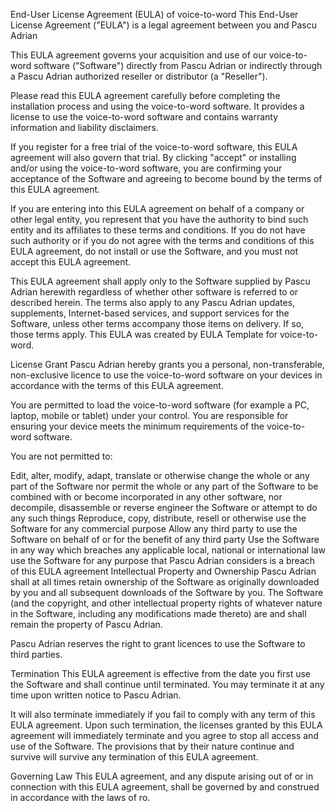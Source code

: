 End-User License Agreement (EULA) of voice-to-word
This End-User License Agreement ("EULA") is a legal agreement between you and Pascu Adrian

This EULA agreement governs your acquisition and use of our voice-to-word software ("Software") directly from Pascu Adrian or indirectly through a Pascu Adrian authorized reseller or distributor (a "Reseller").

Please read this EULA agreement carefully before completing the installation process and using the voice-to-word software. It provides a license to use the voice-to-word software and contains warranty information and liability disclaimers.

If you register for a free trial of the voice-to-word software, this EULA agreement will also govern that trial. By clicking "accept" or installing and/or using the voice-to-word software, you are confirming your acceptance of the Software and agreeing to become bound by the terms of this EULA agreement.

If you are entering into this EULA agreement on behalf of a company or other legal entity, you represent that you have the authority to bind such entity and its affiliates to these terms and conditions. If you do not have such authority or if you do not agree with the terms and conditions of this EULA agreement, do not install or use the Software, and you must not accept this EULA agreement.

This EULA agreement shall apply only to the Software supplied by Pascu Adrian herewith regardless of whether other software is referred to or described herein. The terms also apply to any Pascu Adrian updates, supplements, Internet-based services, and support services for the Software, unless other terms accompany those items on delivery. If so, those terms apply. This EULA was created by EULA Template for voice-to-word.

License Grant
Pascu Adrian hereby grants you a personal, non-transferable, non-exclusive licence to use the voice-to-word software on your devices in accordance with the terms of this EULA agreement.

You are permitted to load the voice-to-word software (for example a PC, laptop, mobile or tablet) under your control. You are responsible for ensuring your device meets the minimum requirements of the voice-to-word software.

You are not permitted to:

Edit, alter, modify, adapt, translate or otherwise change the whole or any part of the Software nor permit the whole or any part of the Software to be combined with or become incorporated in any other software, nor decompile, disassemble or reverse engineer the Software or attempt to do any such things
Reproduce, copy, distribute, resell or otherwise use the Software for any commercial purpose
Allow any third party to use the Software on behalf of or for the benefit of any third party
Use the Software in any way which breaches any applicable local, national or international law
use the Software for any purpose that Pascu Adrian considers is a breach of this EULA agreement
Intellectual Property and Ownership
Pascu Adrian shall at all times retain ownership of the Software as originally downloaded by you and all subsequent downloads of the Software by you. The Software (and the copyright, and other intellectual property rights of whatever nature in the Software, including any modifications made thereto) are and shall remain the property of Pascu Adrian.

Pascu Adrian reserves the right to grant licences to use the Software to third parties.

Termination
This EULA agreement is effective from the date you first use the Software and shall continue until terminated. You may terminate it at any time upon written notice to Pascu Adrian.

It will also terminate immediately if you fail to comply with any term of this EULA agreement. Upon such termination, the licenses granted by this EULA agreement will immediately terminate and you agree to stop all access and use of the Software. The provisions that by their nature continue and survive will survive any termination of this EULA agreement.

Governing Law
This EULA agreement, and any dispute arising out of or in connection with this EULA agreement, shall be governed by and construed in accordance with the laws of ro.
